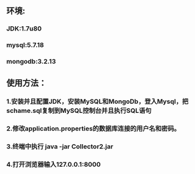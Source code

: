 ## 环境:
### JDK:1.7u80
### mysql:5.7.18
### mongodb:3.2.13

## 使用方法：
### 1.安装并且配置JDK，安装MySQL和MongoDb，登入Mysql，把schame.sql复制到MySQL控制台并且执行SQL语句
### 2.修改application.properties的数据库连接的用户名和密码。
### 3.终端中执行 java -jar Collector2.jar
### 4.打开浏览器输入127.0.0.1:8000
